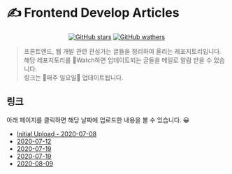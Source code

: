 # ✍️ Frontend Develop Articles

<div align="center">

[![GitHub stars](https://img.shields.io/github/stars/choisohyun/develop-article?style=social)](https://github.com/choisohyun/develop-article/stargazers)
[![GitHub wathers](https://img.shields.io/github/watchers/choisohyun/develop-article?style=social)](https://github.com/choisohyun/develop-article/stargazers)

</div>

> 프론트엔드, 웹 개발 관련 관심가는 글들을 정리하여 올리는 레포지토리입니다.  
> 해당 레포지토리를 📸Watch하면 업데이트되는 글들을 메일로 알람 받을 수 있습니다.  
> 링크는 🐥매주 일요일🐥 업데이트됩니다.

## 링크

아래 페이지를 클릭하면 해당 날짜에 업로드한 내용을 볼 수 있습니다. 😀

- [Initial Upload - 2020-07-08](articles/2020-07/2020-07-08.md)
- [2020-07-12](articles/2020-07/2020-07-12.md)
- [2020-07-19](articles/2020-07/2020-07-19.md)
- [2020-07-19](articles/2020-07/2020-07-26.md)
- [2020-08-09](articles/2020-08/2020-08-09.md)
